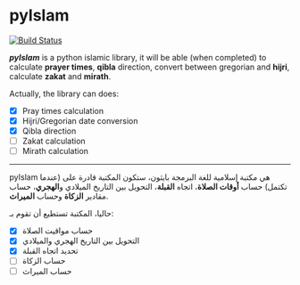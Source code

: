 pyIslam
===========
[![Build Status](https://travis-ci.org/abougouffa/pyIslam.svg?branch=master)](https://travis-ci.org/a-bougouffa/pyIslam)

**_pyIslam_** is a python islamic library, it will be able (when completed) to calculate **prayer times**, **qibla** direction, convert between gregorian and **hijri**, calculate **zakat** and **mirath**.

Actually, the library can does:

- [x] Pray times calculation
- [x] Hijri/Gregorian date conversion
- [x] Qibla direction
- [ ] Zakat calculation
- [ ] Mirath calculation

------
pyIslam
هي مكتبة إسلامية للغة البرمجة بايثون، ستكون المكتبة قادرة على (عندما تكتمل) حساب **أوقات الصلاة**، اتجاه **القبلة**، التحويل بين التاريخ الميلادي و**الهجري**، حساب مقادير **الزكاة** وحساب **الميراث**.

حاليا، المكتبة تستطيع أن تقوم بـ:

- [x] حساب مواقيت الصلاة
- [x] التحويل بين التاريخ الهجري والميلادي
- [x] تحديد اتجاه القبلة
- [ ] حساب الزكاة
- [ ] حساب الميراث
